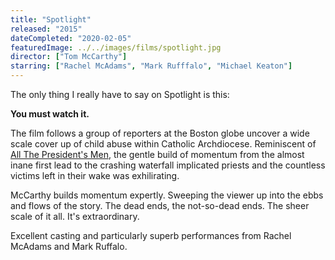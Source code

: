 ```yaml
---
title: "Spotlight"
released: "2015"
dateCompleted: "2020-02-05"
featuredImage: ../../images/films/spotlight.jpg
director: ["Tom McCarthy"]
starring: ["Rachel McAdams", "Mark Rufffalo", "Michael Keaton"]
---
```


The only thing I really have to say on Spotlight is this:

**You must watch it.**


The film follows a group of reporters at the Boston globe uncover a wide scale
cover up of child abuse within Catholic Archdiocese. Reminiscent of [All The 
President's Men](https://www.imdb.com/title/tt0074119/?ref_=fn_al_tt_1), the
gentle build of momentum from the almost inane first lead to the crashing
waterfall implicated priests and the countless victims left in their wake was
exhilirating.

McCarthy builds momentum expertly. Sweeping the viewer up into the ebbs and
flows of the story. The dead ends, the not-so-dead ends. The sheer scale of it 
all. It's extraordinary.

Excellent casting and particularly superb performances from Rachel McAdams and
Mark Ruffalo.


